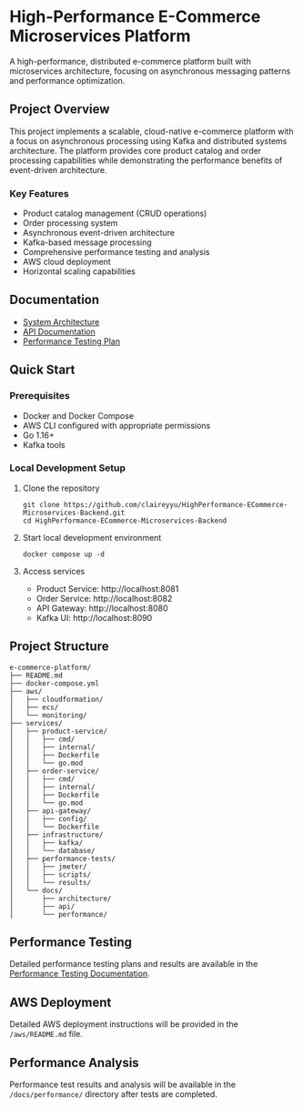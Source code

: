 # High-Performance E-Commerce Microservices Platform 

A high-performance, distributed e-commerce platform built with microservices architecture, focusing on asynchronous messaging patterns and performance optimization.

## Project Overview

This project implements a scalable, cloud-native e-commerce platform with a focus on asynchronous processing using Kafka and distributed systems architecture. The platform provides core product catalog and order processing capabilities while demonstrating the performance benefits of event-driven architecture.

### Key Features

- Product catalog management (CRUD operations)
- Order processing system
- Asynchronous event-driven architecture
- Kafka-based message processing
- Comprehensive performance testing and analysis
- AWS cloud deployment
- Horizontal scaling capabilities

## Documentation

- [System Architecture](docs/architecture/README.md)
- [API Documentation](docs/api/README.md)
- [Performance Testing Plan](docs/performance/README.md)

## Quick Start

### Prerequisites

- Docker and Docker Compose
- AWS CLI configured with appropriate permissions
- Go 1.16+
- Kafka tools

### Local Development Setup

1. Clone the repository
   ```
   git clone https://github.com/claireyyu/HighPerformance-ECommerce-Microservices-Backend.git
   cd HighPerformance-ECommerce-Microservices-Backend
   ```

2. Start local development environment
   ```
   docker compose up -d
   ```

3. Access services
   - Product Service: http://localhost:8081
   - Order Service: http://localhost:8082
   - API Gateway: http://localhost:8080
   - Kafka UI: http://localhost:8090

## Project Structure

```
e-commerce-platform/
├── README.md
├── docker-compose.yml
├── aws/
│   ├── cloudformation/
│   ├── ecs/
│   └── monitoring/
├── services/
│   ├── product-service/
│   │   ├── cmd/
│   │   ├── internal/
│   │   ├── Dockerfile
│   │   └── go.mod
│   ├── order-service/
│   │   ├── cmd/
│   │   ├── internal/
│   │   ├── Dockerfile
│   │   └── go.mod
│   ├── api-gateway/
│   │   ├── config/
│   │   └── Dockerfile
│   ├── infrastructure/
│   │   ├── kafka/
│   │   └── database/
│   ├── performance-tests/
│   │   ├── jmeter/
│   │   ├── scripts/
│   │   └── results/
│   └── docs/
│       ├── architecture/
│       ├── api/
│       └── performance/
```

## Performance Testing

Detailed performance testing plans and results are available in the [Performance Testing Documentation](docs/performance/README.md).

## AWS Deployment

Detailed AWS deployment instructions will be provided in the `/aws/README.md` file.

## Performance Analysis

Performance test results and analysis will be available in the `/docs/performance/` directory after tests are completed.
